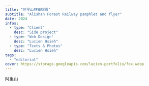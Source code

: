 ```yaml
---
title: "阿里山林鐵摺頁"
subtitle: "Alishan Forest Railway pamphlet and flyer"
date: 2024
infos:
  - type: "Client"
    desc: "Side project"
  - type: "Web Design"
    desc: "Lucien Hsieh"
  - type: "Texts & Photos"
    desc: "Lucien Hsieh"
tags:
  - "editorial"
cover: https://storage.googleapis.com/lucien-portfolio/fox.webp
---
```


阿里山